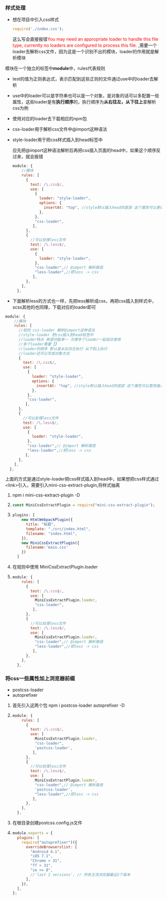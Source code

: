 ### 样式处理

- 想在项目中引入css样式

  ~~~javascript
  require('./index.css'); 
  ~~~

  这么写会直接报错<font color='red'>You may need an appropriate loader to handle this file type, currently no loaders are configured to process this file. </font>,需要一个loader去解析css文件，因为这是一个识别不出的模块，loader的作用就是解析模块

模块在一个独立的标签中**module**中，rules代表规则

- test的值为正则表达式，表示匹配到这些正则的文件通过use中的loader去解析

- use中的loader可以是字符串也可以是一个对象，是对象的话可以多配置一些属性，这些loader是有**执行顺序**的，执行顺序为**从右往左，从下往上**拿解析css为例

- 使用对应的loader去下载相应的npm包

- css-loader用于解析css文件中@import这种语法

- style-loader用于把css样式插入到head标签中

  应先把@import这种语法解析后再把css插入页面的head中，如果这个顺序反过来，就会报错

  ~~~javascript
  module: {
      //模块
      rules: [
        {
          test: /\.css$/,
          use: [
            {
              loader: "style-loader",
              options: {
                insertAt: "top", //style默认插入head的底部 这个属性可以更改插入的位置
              },
            },
            "css-loader",
           ],
        },
        {
          //可以处理less文件
          test: /\.less$/,
          use: [
            {
              loader: "style-loader",
            },
            "css-loader",// @import 解析路径
            "less-loader",//把less -> css
           ],
        },
      ],
    },
  ~~~

  

- 下面解析less的方式也一样，先把less解析成css，再把css插入到样式中，scss其他的也同理，下载对应的loader即可

~~~javascript
module: {
    //模块
    rules: [
      //规则 css-loader 解析@import这种语法
      //style-loader 把css插入到head标签中
      //loader特点 希望功能单一 方便多个loader一起组合使用
      //多个loader需要【】
      //loader的顺序 默认是从右向左执行 从下到上执行
      //loader还可以写成对象方式
      {
        test: /\.css$/,
        use: [
          {
            loader: "style-loader",
            options: {
              insertAt: "top", //style默认插入head的底部 这个属性可以更改插入的位置
            },
          },
          "css-loader",
         ],
      },
      {
        //可以处理less文件
        test: /\.less$/,
        use: [
          {
            loader: "style-loader",
          },
          "css-loader",// @import 解析路径
          "less-loader",//把less -> css
         ],
      },
    ],
  },
~~~



上面的方式是通过style-loader把css样式插入到head中，如果想把css样式通过&lt;link&gt;引入，需要引入mini-css-extract-plugin,将样式抽离

1. npm i mini-css-extract-plugin -D

2. ~~~javascript
   const MiniCssExtractPlugin = require("mini-css-extract-plugin");
   ~~~

3. ~~~javascript
   plugins: [
       new HtmlWebpackPlugin({
         title: "标题",
         template: "./src/index.html",
         filename: "index.html",
       }),
       new MiniCssExtractPlugin({
         filename:'main.css'
       })
     ]
   ~~~

4. 在规则中使用 MiniCssExtractPlugin.loader

5. ~~~javascript
   module: {
       rules: [
         {
           test: /\.css$/,
           use: [
             MiniCssExtractPlugin.loader,
             "css-loader",
            ],
         },
         {
           //可以处理less文件
           test: /\.less$/,
           use: [
             MiniCssExtractPlugin.loader,          
             "css-loader",// @import 解析路径
             "less-loader",//把less -> css
            ],
         },
       ],
     },
   ~~~

### 将css一些属性加上浏览器前缀

- postcss-loader
- autoprefixer

1. 首先引入这两个包 npm i postcss-loader autoprefixer -D

2. ~~~javascript
   module: {
       rules: [
         {
           test: /\.css$/,
           use: [
             MiniCssExtractPlugin.loader,
             "css-loader",
             'postcss-loader',
            ],
         },
         {
           //可以处理less文件
           test: /\.less$/,
           use: [
             MiniCssExtractPlugin.loader,          
             "css-loader",// @import 解析路径
             'postcss-loader',
             "less-loader",//把less -> css
            ],
         },
       ],
     },
   ~~~

3. 在根目录创建postcss.config.js文件

4. ~~~javascript
   module.exports = {
     plugins: [
       require("autoprefixer")({
         overrideBrowserslist: [
           "Android 4.1",
           "iOS 7.1",
           "Chrome > 31",
           "ff > 31",
           "ie >= 8",
           //'last 2 versions', // 所有主流浏览器最近2个版本
         ],
       }),
     ],
   };
   ~~~

